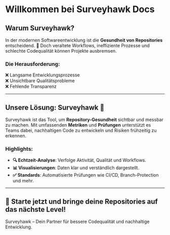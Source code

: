 # Willkommen bei Surveyhawk Docs

## **Warum Surveyhawk?**
In der modernen Softwareentwicklung ist die **Gesundheit von Repositories** entscheidend. 🚀 Doch veraltete Workflows, ineffiziente Prozesse und schlechte Codequalität können Projekte ausbremsen.

### **Die Herausforderung:**
❌ Langsame Entwicklungsprozesse  
❌ Unsichtbare Qualitätsprobleme  
❌ Fehlende Transparenz

---

## **Unsere Lösung: Surveyhawk** 🦅  
Surveyhawk ist das Tool, um **Repository-Gesundheit** sichtbar und messbar zu machen. Mit umfassenden **Metriken** und **Prüfungen** unterstützt es Teams dabei, nachhaltigen Code zu entwickeln und Risiken frühzeitig zu erkennen.

### **Highlights**:
- **🔍 Echtzeit-Analyse**: Verfolge Aktivität, Qualität und Workflows.
- **📊 Visualisierungen**: Daten klar und verständlich dargestellt.
- **✅ Standards**: Automatisierte Prüfungen wie CI/CD, Branch-Protection und mehr.

---

## **🎉 Starte jetzt und bringe deine Repositories auf das nächste Level!**
Surveyhawk – Dein Partner für bessere Codequalität und nachhaltige Entwicklung.
